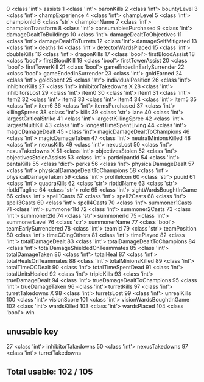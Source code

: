 0	<class 'int'>	assists
1	<class 'int'>	baronKills
2	<class 'int'>	bountyLevel
3	<class 'int'>	champExperience
4	<class 'int'>	champLevel
5	<class 'int'>	championId
6	<class 'str'>	championName
7	<class 'int'>	championTransform
8	<class 'int'>	consumablesPurchased
9	<class 'int'>	damageDealtToBuildings
10	<class 'int'>	damageDealtToObjectives
11	<class 'int'>	damageDealtToTurrets
12	<class 'int'>	damageSelfMitigated
13	<class 'int'>	deaths
14	<class 'int'>	detectorWardsPlaced
15	<class 'int'>	doubleKills
16	<class 'int'>	dragonKills
17	<class 'bool'>	firstBloodAssist
18	<class 'bool'>	firstBloodKill
19	<class 'bool'>	firstTowerAssist
20	<class 'bool'>	firstTowerKill
21	<class 'bool'>	gameEndedInEarlySurrender
22	<class 'bool'>	gameEndedInSurrender
23	<class 'int'>	goldEarned
24	<class 'int'>	goldSpent
25	<class 'str'>	individualPosition
26	<class 'int'>	inhibitorKills
27	<class 'int'>	inhibitorTakedowns                              X
28	<class 'int'>	inhibitorsLost
29	<class 'int'>	item0
30	<class 'int'>	item1
31	<class 'int'>	item2
32	<class 'int'>	item3
33	<class 'int'>	item4
34	<class 'int'>	item5
35	<class 'int'>	item6
36	<class 'int'>	itemsPurchased
37	<class 'int'>	killingSprees
38	<class 'int'>	kills
39	<class 'str'>	lane
40	<class 'int'>	largestCriticalStrike
41	<class 'int'>	largestKillingSpree
42	<class 'int'>	largestMultiKill
43	<class 'int'>	longestTimeSpentLiving
44	<class 'int'>	magicDamageDealt
45	<class 'int'>	magicDamageDealtToChampions
46	<class 'int'>	magicDamageTaken
47	<class 'int'>	neutralMinionsKilled
48	<class 'int'>	nexusKills
49	<class 'int'>	nexusLost
50	<class 'int'>	nexusTakedowns                                  X
51	<class 'int'>	objectivesStolen
52	<class 'int'>	objectivesStolenAssists
53	<class 'int'>	participantId
54	<class 'int'>	pentaKills
55	<class 'dict'>	perks
56	<class 'int'>	physicalDamageDealt
57	<class 'int'>	physicalDamageDealtToChampions
58	<class 'int'>	physicalDamageTaken
59	<class 'int'>	profileIcon
60	<class 'str'>	puuid
61	<class 'int'>	quadraKills
62	<class 'str'>	riotIdName
63	<class 'str'>	riotIdTagline
64	<class 'str'>	role
65	<class 'int'>	sightWardsBoughtInGame
66	<class 'int'>	spell1Casts
67	<class 'int'>	spell2Casts
68	<class 'int'>	spell3Casts
69	<class 'int'>	spell4Casts
70	<class 'int'>	summoner1Casts
71	<class 'int'>	summoner1Id
72	<class 'int'>	summoner2Casts
73	<class 'int'>	summoner2Id
74	<class 'str'>	summonerId
75	<class 'int'>	summonerLevel
76	<class 'str'>	summonerName
77	<class 'bool'>	teamEarlySurrendered
78	<class 'int'>	teamId
79	<class 'str'>	teamPosition
80	<class 'int'>	timeCCingOthers
81	<class 'int'>	timePlayed
82	<class 'int'>	totalDamageDealt
83	<class 'int'>	totalDamageDealtToChampions
84	<class 'int'>	totalDamageShieldedOnTeammates
85	<class 'int'>	totalDamageTaken
86	<class 'int'>	totalHeal
87	<class 'int'>	totalHealsOnTeammates
88	<class 'int'>	totalMinionsKilled
89	<class 'int'>	totalTimeCCDealt
90	<class 'int'>	totalTimeSpentDead
91	<class 'int'>	totalUnitsHealed
92	<class 'int'>	tripleKills
93	<class 'int'>	trueDamageDealt
94	<class 'int'>	trueDamageDealtToChampions
95	<class 'int'>	trueDamageTaken
96	<class 'int'>	turretKills
97	<class 'int'>	turretTakedowns                                 X
98	<class 'int'>	turretsLost
99	<class 'int'>	unrealKills
100	<class 'int'>	visionScore
101	<class 'int'>	visionWardsBoughtInGame
102	<class 'int'>	wardsKilled
103	<class 'int'>	wardsPlaced
104	<class 'bool'>	win

## unusable key
27	<class 'int'>	inhibitorTakedowns
50	<class 'int'>	nexusTakedowns
97	<class 'int'>	turretTakedowns

## Total usable: 102 / 105